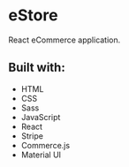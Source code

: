 # eStore
React eCommerce application.

## Built with:

* HTML
* CSS
* Sass
* JavaScript
* React
* Stripe
* Commerce.js
* Material UI
